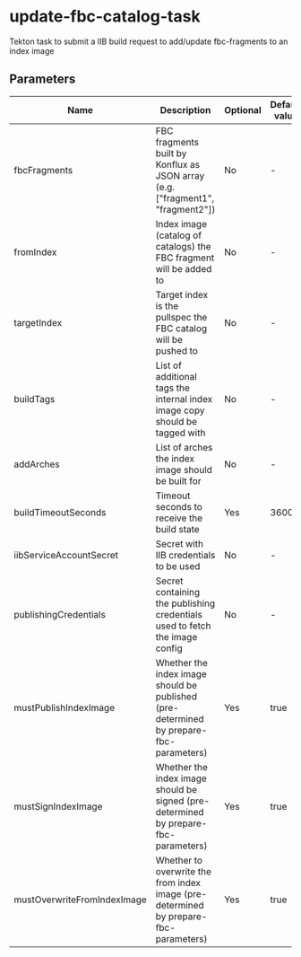 # update-fbc-catalog-task

Tekton task to submit a IIB build request to add/update fbc-fragments to an index image

## Parameters

| Name                        | Description                                                                            | Optional | Default value |
|-----------------------------|----------------------------------------------------------------------------------------|----------|---------------|
| fbcFragments                | FBC fragments built by Konflux as JSON array (e.g. ["fragment1", "fragment2"])         | No       | -             |
| fromIndex                   | Index image (catalog of catalogs) the FBC fragment will be added to                    | No       | -             |
| targetIndex                 | Target index is the pullspec the FBC catalog will be pushed to                         | No       | -             |
| buildTags                   | List of additional tags the internal index image copy should be tagged with            | No       | -             |
| addArches                   | List of arches the index image should be built for                                     | No       | -             |
| buildTimeoutSeconds         | Timeout seconds to receive the build state                                             | Yes      | 3600          |
| iibServiceAccountSecret     | Secret with IIB credentials to be used                                                 | No       | -             |
| publishingCredentials       | Secret containing the publishing credentials used to fetch the image config            | No       | -             |
| mustPublishIndexImage       | Whether the index image should be published (pre-determined by prepare-fbc-parameters) | Yes      | true          |
| mustSignIndexImage          | Whether the index image should be signed (pre-determined by prepare-fbc-parameters)    | Yes      | true          |
| mustOverwriteFromIndexImage | Whether to overwrite the from index image (pre-determined by prepare-fbc-parameters)   | Yes      | true          |
